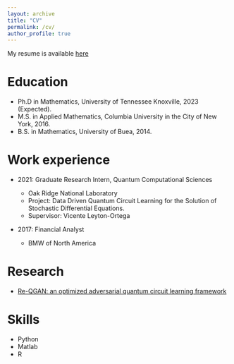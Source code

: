 ```yaml
---
layout: archive
title: "CV"
permalink: /cv/
author_profile: true
---
```



My resume is available [here](https://rebrand.ly/NguemtoResume)



Education
======
* Ph.D in Mathematics, University of Tennessee Knoxville, 2023 (Expected). 
* M.S. in Applied Mathematics, Columbia University in the City of New York, 2016.
* B.S. in Mathematics, University of Buea, 2014.

Work experience
======
* 2021: Graduate Research Intern, Quantum Computational Sciences
  * Oak Ridge National Laboratory
  * Project: Data Driven Quantum Circuit Learning for the Solution of Stochastic Differential Equations.
  * Supervisor: Vicente Leyton-Ortega

* 2017: Financial Analyst
  * BMW of North America
   

Research
======
*  [Re-QGAN: an optimized adversarial quantum circuit learning framework](https://arxiv.org/abs/2208.02165)

Skills
======
* Python 
* Matlab
* R

   

  

